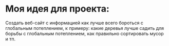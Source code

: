 # Моя идея для проекта:
Создать веб-сайт с информацией как лучше всего бороться с глобальным потеплением, к примеру: какие деревья лучше садить для борьбы с глобальным потеплением, как правильно сортировать мусор и тп.
